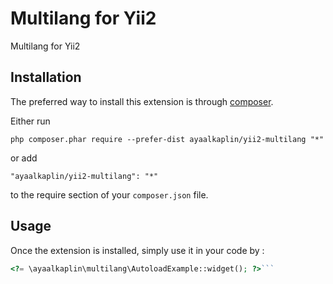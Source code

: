 Multilang for Yii2
==================
Multilang for Yii2

Installation
------------

The preferred way to install this extension is through [composer](http://getcomposer.org/download/).

Either run

```
php composer.phar require --prefer-dist ayaalkaplin/yii2-multilang "*"
```

or add

```
"ayaalkaplin/yii2-multilang": "*"
```

to the require section of your `composer.json` file.


Usage
-----

Once the extension is installed, simply use it in your code by  :

```php
<?= \ayaalkaplin\multilang\AutoloadExample::widget(); ?>```